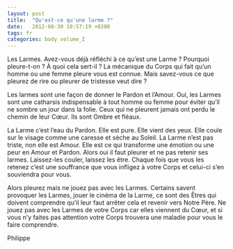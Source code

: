 ```yaml
---
layout: post
title:  "Qu'est-ce qu'une larme ?"
date:   2012-08-30 10:57:19 +0200
tags: fr
categories: body volume_I
---
```

Les Larmes. Avez-vous déjà réfléchi à ce qu’est une Larme ? Pourquoi pleure-t-on ? À quoi cela sert-il ?
La mécanique du Corps qui fait qu’un homme ou une femme pleure vous est connue. Mais savez-vous ce que pleurez de rire ou pleurer de tristesse veut dire ?

Les larmes sont une façon de donner le Pardon et l’Amour. Oui, les Larmes sont une catharsis indispensable à tout homme ou femme pour éviter qu’il ne sombre un jour dans la folie. Ceux qui ne pleurent jamais ont perdu le chemin de leur Cœur. Ils sont Ombre et fléaux.

La Larme c’est l’eau du Pardon. Elle est pure. Elle vient des yeux. Elle coule sur le visage comme une caresse et sèche au Soleil. La Larme n’est pas triste, non elle est Amour. Elle est ce qui transforme une émotion ou une peur en Amour et Pardon. Alors oui il faut pleurer et ne pas retenir ses larmes. Laissez-les couler, laissez les être. Chaque fois que vous les retenez c’est une souffrance que vous infligez à votre Corps et celui-ci s’en souviendra pour vous.

Alors pleurez mais ne jouez pas avec les Larmes. Certains savent provoquer les Larmes, jouer le cinéma de la Larme, ce sont des Êtres qui doivent comprendre qu’il leur faut arrêter cela et revenir vers Notre Père. Ne jouez pas avec les Larmes de votre Corps car elles viennent du Cœur, et si vous n’y faites pas attention votre Corps trouvera une maladie pour vous le faire comprendre.

Philippe

<!-- 
Ce(tte) œuvre est mise à disposition selon les termes de la Licence Creative Commons Attribution - Pas d’Utilisation Commerciale 4.0 International.
-->